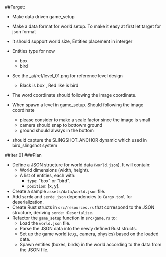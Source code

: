 ##Target: 
- Make data driven game_setup
- Make a data format for world setup. To make it easy at first let target for json format
- It should support world size, Entities placement in interger
- Entities type for now
    - box
    - bird
- See the _ai/ref/level_01.png for reference level design 
    - Black is box , Red like is bird
- The word coordinate should following the image coordinate. 

- When spawn a level in game_setup. Should following the image coordinate
    - please consider to make a scale factor since the image is small
    - camera should snap to bottowm ground 
    - ground should always in the bottom
- should capture the SLINGSHOT_ANCHOR dynamic which used in bird_slingshot system


##Iter 01
###Plan
- Define a JSON structure for world data (`world.json`). It will contain:
    - World dimensions (width, height).
    - A list of entities, each with:
        - `type`: "box" or "bird".
        - `position`: [x, y].
- Create a sample `assets/data/world.json` file.
- Add `serde` and `serde_json` dependencies to `Cargo.toml` for deserialization.
- Create Rust structs in `src/resources.rs` that correspond to the JSON structure, deriving `serde::Deserialize`.
- Refactor the `game_setup` function in `src/game.rs` to:
    - Load the `world.json` file.
    - Parse the JSON data into the newly defined Rust structs.
    - Set up the game world (e.g., camera, physics) based on the loaded data.
    - Spawn entities (boxes, birds) in the world according to the data from the JSON file.
